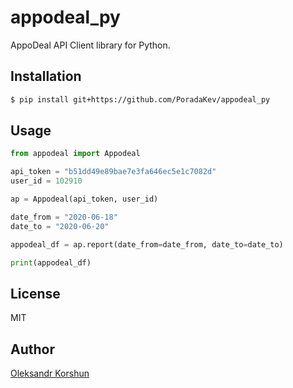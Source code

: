 # appodeal_py

AppoDeal API Client library for Python.

## Installation

```bash
$ pip install git+https://github.com/PoradaKev/appodeal_py
```

## Usage

```python
from appodeal import Appodeal

api_token = "b51dd49e89bae7e3fa646ec5e1c7082d"
user_id = 102910

ap = Appodeal(api_token, user_id)

date_from = "2020-06-18"
date_to = "2020-06-20"

appodeal_df = ap.report(date_from=date_from, date_to=date_to)

print(appodeal_df)
```

## License

MIT

## Author

[Oleksandr Korshun](https://github.com/PoradaKev)
